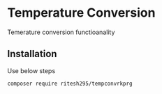 # Temperature Conversion
Temerature conversion functioanality

## Installation
Use below steps

```
composer require ritesh295/tempconvrkprg

```